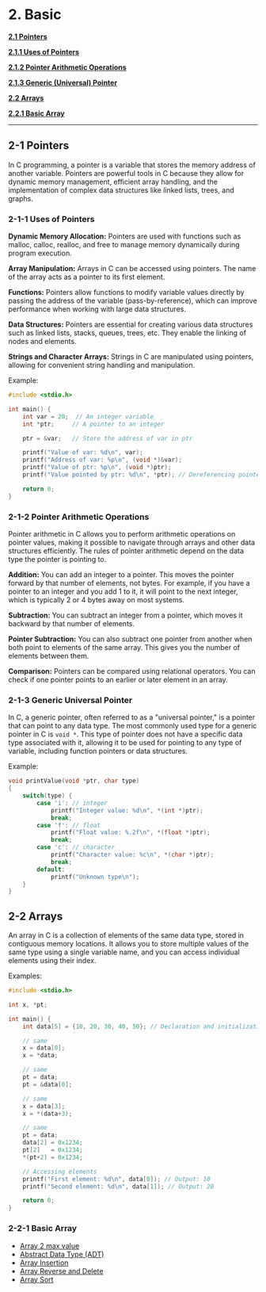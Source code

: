 # 2. Basic

**[2.1 Pointers](#2-1-pointers)**

**[2.1.1 Uses of Pointers](#2-1-1-uses-of-pointers)**

**[2.1.2 Pointer Arithmetic Operations](#2-1-2-pointer-arithmetic-operations)**

**[2.1.3 Generic (Universal) Pointer](#2-1-3-generic-universal-pointer)**

**[2.2 Arrays](#2-2-arrays)**

**[2.2.1 Basic Array](#2-2-1-basic-array)**

---

## 2-1 Pointers

In C programming, a pointer is a variable that stores the memory address of another variable. Pointers are powerful tools in C because they allow for dynamic memory management, efficient array handling, and the implementation of complex data structures like linked lists, trees, and graphs.

### 2-1-1 Uses of Pointers

**Dynamic Memory Allocation:** Pointers are used with functions such as malloc, calloc, realloc, and free to manage memory dynamically during program execution.

**Array Manipulation:** Arrays in C can be accessed using pointers. The name of the array acts as a pointer to its first element.

**Functions:** Pointers allow functions to modify variable values directly by passing the address of the variable (pass-by-reference), which can improve performance when working with large data structures.

**Data Structures:** Pointers are essential for creating various data structures such as linked lists, stacks, queues, trees, etc. They enable the linking of nodes and elements.

**Strings and Character Arrays:** Strings in C are manipulated using pointers, allowing for convenient string handling and manipulation.

Example:

```C
#include <stdio.h>

int main() {
    int var = 20;  // An integer variable
    int *ptr;     // A pointer to an integer

    ptr = &var;   // Store the address of var in ptr

    printf("Value of var: %d\n", var);
    printf("Address of var: %p\n", (void *)&var);
    printf("Value of ptr: %p\n", (void *)ptr);
    printf("Value pointed by ptr: %d\n", *ptr); // Dereferencing pointer to get the value

    return 0;
}
```

### 2-1-2 Pointer Arithmetic Operations

Pointer arithmetic in C allows you to perform arithmetic operations on pointer values, making it possible to navigate through arrays and other data structures efficiently. The rules of pointer arithmetic depend on the data type the pointer is pointing to. 

**Addition:** You can add an integer to a pointer. This moves the pointer forward by that number of elements, not bytes. For example, if you have a pointer to an integer and you add 1 to it, it will point to the next integer, which is typically 2 or 4 bytes away on most systems.

**Subtraction:** You can subtract an integer from a pointer, which moves it backward by that number of elements.

**Pointer Subtraction:** You can also subtract one pointer from another when both point to elements of the same array. This gives you the number of elements between them.

**Comparison:** Pointers can be compared using relational operators. You can check if one pointer points to an earlier or later element in an array.

### 2-1-3 Generic Universal Pointer

In C, a generic pointer, often referred to as a "universal pointer," is a pointer that can point to any data type. The most commonly used type for a
generic pointer in C is `void *`. This type of pointer does not have a specific data type associated with it, allowing it to be used for pointing to
any type of variable, including function pointers or data structures.

Example:

```C
void printValue(void *ptr, char type) 
{
    switch(type) {
        case 'i': // integer
            printf("Integer value: %d\n", *(int *)ptr);
            break;
        case 'f': // float
            printf("Float value: %.2f\n", *(float *)ptr);
            break;
        case 'c': // character
            printf("Character value: %c\n", *(char *)ptr);
            break;
        default:
            printf("Unknown type\n");
    }
}
```

## 2-2 Arrays

An array in C is a collection of elements of the same data type, stored in contiguous memory locations. It allows you to store multiple values of the same type using a single variable name, and you can access individual elements using their index.

Examples:

```C
#include <stdio.h>

int x, *pt;

int main() {
    int data[5] = {10, 20, 30, 40, 50}; // Declaration and initialization of an array

    // same
    x = data[0];
    x = *data;

    // same
    pt = data;
    pt = &data[0];

    // same
    x = data[3];
    x = *(data+3);

    // same
    pt = data;
    data[2] = 0x1234;
    pt[2]   = 0x1234;
    *(pt+2) = 0x1234;

    // Accessing elements
    printf("First element: %d\n", data[0]); // Output: 10
    printf("Second element: %d\n", data[1]); // Output: 20

    return 0;
}
```

### 2-2-1 Basic Array

- [Array 2 max value](Src/arr_max.c)
- [Abstract Data Type (ADT)](Src/arr_adt.c)
- [Array Insertion](Src/arr_insertion.c)
- [Array Reverse and Delete](Src/arr_rev_del.c)
- [Array Sort](Src/arr_sort.c)
